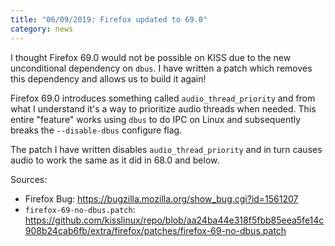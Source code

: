 ```yaml
---
title: "06/09/2019: Firefox updated to 69.0"
category: news
---
```


I thought Firefox 69.0 would not be possible on KISS due to the new unconditional dependency on `dbus`. I have written a patch which removes this dependency and allows us to build it again!

Firefox 69.0 introduces something called `audio_thread_priority` and from what I understand it's a way to prioritize audio threads when needed. This entire "feature" works using `dbus` to do IPC on Linux and subsequently breaks the `--disable-dbus` configure flag.

The patch I have written disables `audio_thread_priority` and in turn causes audio to work the same as it did in 68.0 and below.

Sources:

- Firefox Bug: <https://bugzilla.mozilla.org/show_bug.cgi?id=1561207>
- `firefox-69-no-dbus.patch`: <https://github.com/kisslinux/repo/blob/aa24ba44e318f5fbb85eea5fe14c908b24cab6fb/extra/firefox/patches/firefox-69-no-dbus.patch>
